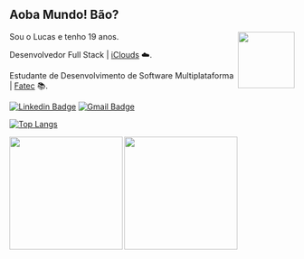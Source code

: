 ## Aoba Mundo! Bão?

  <img align="right" height="100" src="https://media.giphy.com/media/vvcvtGPa4hSiN4TgeY/giphy.gif"/>

  Sou o Lucas e tenho 19 anos.
  
  Desenvolvedor Full Stack | [iClouds](https://github.com/iClouds-Sistemas-Web) ☁️.
  
  Estudante de Desenvolvimento de Software Multiplataforma | [Fatec](https://fatecsjc-prd.azurewebsites.net/) 📚.
  
  [![Linkedin Badge](https://img.shields.io/badge/-Lucas%20Braz-2777b5?style=flat-square&logo=Linkedin&logoColor=white&link=https://www.linkedin.com/in/lucas-braz-dias/)](https://www.linkedin.com/in/lucas-braz-dias/) 
  [![Gmail Badge](https://img.shields.io/badge/-lucasbrzdias@gmail.com-ac3d32?style=flat-square&logo=Gmail&logoColor=white&link=mailto:lucasbrzdias@gmail.com)](mailto:lucasbrzdias@gmail.com)
  
[![Top Langs](https://github-readme-stats.vercel.app/api/top-langs/?username=lucasbdias&theme=dark&hide_border=true&show_icons=true&layout=compact)](https://github.com/mclaralvs/github-readme-stats)
  
  <img height="200" align="left" src="https://media4.giphy.com/media/TcdpZwYDPlWXC/giphy.gif"/>
  <img align="left" height="200" src="https://64.media.tumblr.com/fc7eb06f16f4307687b8f4e2fafdc683/tumblr_pm2cyxOYl01vg0r9to1_540.gifv"/>
 
